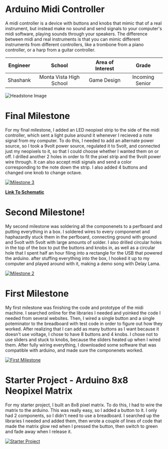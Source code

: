 ﻿# Arduino Midi Controller
A midi controller is a device with buttons and knobs that mimic that of a real instrument, but instead make no sound and send signals to your computer's midi software, playing sounds through your speakers. The difference between midi and real instruments is that you can mimic different instruments from different controllers, like a trombone from a piano controller, or a harp from a guitar controller.

| **Engineer** | **School** | **Area of Interest** | **Grade** |
|:--:|:--:|:--:|:--:|
| Shashank | Monta Vista High School | Game Design | Incoming Senior

![Headstone Image](https://lh3.googleusercontent.com/pw/AM-JKLUAkC9phMFWO-M6XI3-yLgs6uXtQueA0Dsje7uUV5icQ2FD9q339wvN3TNKMwkSLDNE_EP8jKJ7deakIn_tduXOjK-PhGXl9_4G6zPutxFA27blU9xTUcbTD5S96e-zon6CKf39v3PXXFxBO5x-ZdU=s1720-no?authuser=0)
  
# Final Milestone

For my final milestone, I added an LED neopixel strip to the side of the midi controller, which sent a light pulse around it whenever I recieved a note signal from my computer. To do this, I needed to add an alternate power source, so I took a 9volt power source, regulated it to 5volt, and connected just my neopixels to it, so that I could choose whether I wanted them on or off. I drilled another 2 holes in order to fit the pixel strip and the 9volt power wire through. It can also accept midi signals and send a color corresponding to the note down the strip. I also added 4 buttons and changed one knob to change octave.

[![Milestone 3](https://res.cloudinary.com/marcomontalbano/image/upload/v1657829481/video_to_markdown/images/youtube--I6Ldl7sl8_s-c05b58ac6eb4c4700831b2b3070cd403.jpg)](https://www.youtube.com/watch?v=I6Ldl7sl8_s "Milestone 3")

**[Link To Schematic](https://user-images.githubusercontent.com/88253938/180550267-e88a3bac-b0cd-44e0-9c1e-c5c0917d4654.png)**

# Second Milestone!

My second milestone was soldering all the componenets to a perfboard and putting everything in a box. I soldered wires to every componenet and haphazardly stuck them in the perfboard, connecting ground with ground and 5volt with 5volt with large amounts of solder. I also drilled circular holes in the top of the box to put the buttons and knobs in, as well as a circular hole that I spent half an hour filing into a rectangle for the USB that powered the arduino. after stuffing everything into the box, I hooked it up to my computer and played around with it, making a demo song with Delay Lama.

[![Milestone 2](https://res.cloudinary.com/marcomontalbano/image/upload/v1657829440/video_to_markdown/images/youtube--3B9JGQWBSp0-c05b58ac6eb4c4700831b2b3070cd403.jpg)](https://www.youtube.com/watch?v=3B9JGQWBSp0 "Milestone 2")
# First Milestone
  
My first milestone was finishing the code and prototype of the midi machine. I searched online for the libraries I needed and yoinked the code I needed from several websites. Then, I wired a single button and a single poteminator to the breadboard with test code in order to figure out how they worked. After realizing that I can add as many buttons as I want because it doesn't use voltage, I chose to have 8 buttons and 4 knobs. I chose not to use sliders and stuck to knobs, because the sliders heated up when I wired them. After fully wiring everything, I downloaded some software that was compatible with arduino, and made sure the componenets worked.

[![First Milestone](https://res.cloudinary.com/marcomontalbano/image/upload/v1656741203/video_to_markdown/images/youtube--uNW3vx6xUfY-c05b58ac6eb4c4700831b2b3070cd403.jpg)](https://www.youtube.com/watch?v=uNW3vx6xUfY "First Milestone")

# Starter Project - Arduino 8x8 Neopixel Matrix
  
For my starter project, I built an 8x8 pixel matrix. To do this, I had to wire the matrix to the arduino. This was really easy, so I added a button to it. I only had 2 components, so I didn't need to use a breadboard. I searched up the libraries I needed and added them, then wrote a couple of lines of code that made the matrix glow red when I pressed the button, then switch to green and fade away when I release it.

[![Starter Project](https://res.cloudinary.com/marcomontalbano/image/upload/v1656741169/video_to_markdown/images/youtube--PZVI2LNtGMw-c05b58ac6eb4c4700831b2b3070cd403.jpg)](https://www.youtube.com/watch?v=PZVI2LNtGMw "Starter Project")
